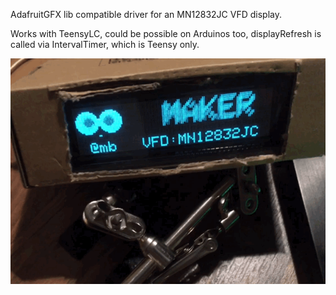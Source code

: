 AdafruitGFX lib compatible driver for an MN12832JC VFD display.

Works with TeensyLC, could be possible on Arduinos too, displayRefresh is called via IntervalTimer, which is Teensy only.

![VFD in action](/images/mn12832jc.gif)

